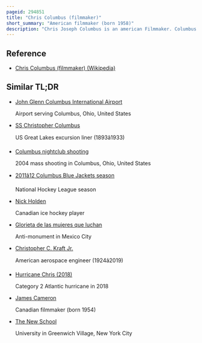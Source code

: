 ```yaml
---
pageid: 294851
title: "Chris Columbus (filmmaker)"
short_summary: "American filmmaker (born 1958)"
description: "Chris Joseph Columbus is an american Filmmaker. Columbus was born in Spangler Pennsylvania and studied Film at the tisch School of the Arts where he developed an Interest in Cinema. After writing Screenplays for several Teenage Comedies in the Mid-'80S he made his directorial Debut with a teen Adventure Adventures in babysitting. Columbus gained Recognition soon after with the highly successful Christmas Comedy Home Alone and Home alone 2: lost in New York."
---
```


## Reference

- [Chris Columbus (filmmaker) (Wikipedia)](https://en.wikipedia.org/?curid=294851)

## Similar TL;DR

- [John Glenn Columbus International Airport](/tldr/en/john-glenn-columbus-international-airport)

  Airport serving Columbus, Ohio, United States

- [SS Christopher Columbus](/tldr/en/ss-christopher-columbus)

  US Great Lakes excursion liner (1893â1933)

- [Columbus nightclub shooting](/tldr/en/columbus-nightclub-shooting)

  2004 mass shooting in Columbus, Ohio, United States

- [2011â12 Columbus Blue Jackets season](/tldr/en/201112-columbus-blue-jackets-season)

  National Hockey League season

- [Nick Holden](/tldr/en/nick-holden)

  Canadian ice hockey player

- [Glorieta de las mujeres que luchan](/tldr/en/glorieta-de-las-mujeres-que-luchan)

  Anti-monument in Mexico City

- [Christopher C. Kraft Jr.](/tldr/en/christopher-c-kraft-jr)

  American aerospace engineer (1924â2019)

- [Hurricane Chris (2018)](/tldr/en/hurricane-chris-2018)

  Category 2 Atlantic hurricane in 2018

- [James Cameron](/tldr/en/james-cameron)

  Canadian filmmaker (born 1954)

- [The New School](/tldr/en/the-new-school)

  University in Greenwich Village, New York City
